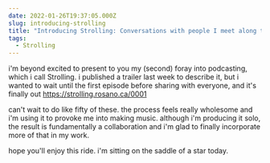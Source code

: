 ```yaml
---
date: 2022-01-26T19:37:05.000Z
slug: introducing-strolling
title: "Introducing Strolling: Conversations with people I meet along the way"
tags:
  - Strolling
---
```

i'm beyond excited to present to you my (second) foray into podcasting, which i call Strolling. i published a trailer last week to describe it, but i wanted to wait until the first episode before sharing with everyone, and it's finally out <https://strolling.rosano.ca/0001>

can't wait to do like fifty of these. the process feels really wholesome and i'm using it to provoke me into making music. although i'm producing it solo, the result is fundamentally a collaboration and i'm glad to finally incorporate more of that in my work.

hope you'll enjoy this ride. i'm sitting on the saddle of a star today.
